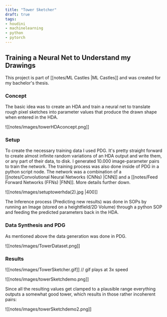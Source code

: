 ```yaml
---
title: "Tower Sketcher"
draft: true
tags:
- houdini
- machinelearning
- python
- pytorch
---
```


## Training a Neural Net to Understand my Drawings
This project is part of [[notes/ML Castles |ML Castles]] and was created for my bachelor's thesis.

### Concept
The basic idea was to create an HDA and train a neural net to translate rough pixel sketches into parameter values that produce the drawn shape when entered in the HDA.

![[notes/images/towerHDAconcept.png]]

### Setup
To create the necessary training data I used PDG. It's pretty straight forward to create almost infinite random variations of an HDA output and write them, or any part of their data, to disk. I generated 10.000 image-parameter pairs to train the network. The training process was also done inside of PDG in a python script node. The network was a combination of a [[notes/Convolutional Neural Networks (CNNs) |CNN]] and a [[notes/Feed Forward Networks (FFNs) |FNN]]. More details further down.
 
![[notes/images/setuptowerhda(2).jpg |400]]

The Inference process (Predicting new results) was done in SOPs by running an Image (stored on a heightfield/2D Volume) through a python SOP and feeding the predicted parameters back in the HDA.

### Data Synthesis and PDG
As mentioned above the data generation was done in PDG.

![[notes/images/TowerDataset.png]]

### Results

![[notes/images/TowerSketcher.gif]]
// gif plays at 3x speed

![[notes/images/towerSketchdemo.png]]

Since all the resulting values get clamped to a plausible range everything outputs a somewhat good tower, which results in those rather incoherent pairs:

 ![[notes/images/towerSketchdemo2.png]]
 